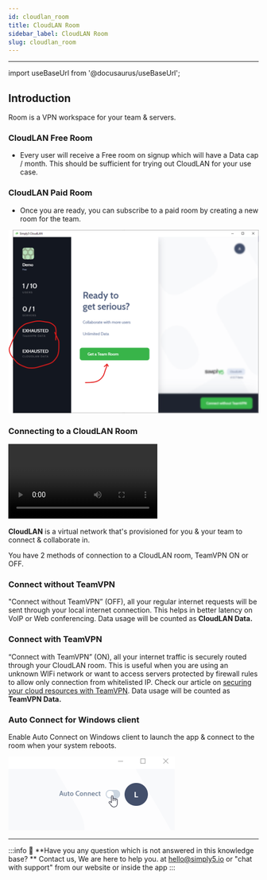```yaml
---
id: cloudlan_room
title: CloudLAN Room
sidebar_label: CloudLAN Room
slug: cloudlan_room
---
```


---

import useBaseUrl from '@docusaurus/useBaseUrl';

## Introduction 
Room is a VPN workspace for your team & servers. 
### CloudLAN Free Room
- Every user will receive a Free room on signup which will have a Data cap / month. 
This should be sufficient for trying out CloudLAN for your use case. 

### CloudLAN Paid Room
- Once you are ready, you can subscribe to a paid room by creating a new room for the team.

![/assets/images/room1](./assets/images/room1.png)

### Connecting to a CloudLAN Room

<div className = "iframe_container">
    <video className="responsive-iframe" src={useBaseUrl("videos/Connecting_to_room.mp4")} title="Connecting to room" autoPlay="true" controls ></video>
</div>

**CloudLAN** is a virtual network that's provisioned for you & your team to connect & collaborate in.  

You have 2 methods of connection to a CloudLAN room, TeamVPN ON or OFF.
### Connect without TeamVPN
"Connect without TeamVPN” (OFF), all your regular internet requests will be sent through your local internet connection. This helps in better latency on VoIP or Web conferencing. Data usage will be counted as **CloudLAN Data.**

### Connect with TeamVPN
“Connect with TeamVPN” (ON), all your internet traffic is securely routed through your CloudLAN room. This is useful when you are using an unknown WIFi network or want to access servers protected by firewall rules to allow only connection from whitelisted IP. Check our article on [securing your cloud resources with TeamVPN](https://docs.simply5.io/tag/secure-you-cloud-resources/). 
Data usage will be counted as **TeamVPN Data.**
### Auto Connect for Windows client

Enable Auto Connect on Windows client to launch the app & connect to the room when your system reboots.

![/assets/images/room1 <>](./assets/images/auto_connect.gif)

---
:::info
:information_desk_person: **Have you any question which is not answered in this knowledge base? **
Contact us, We are here to help you. at [hello@simply5.io](mailto:hello@simply5.io) or "chat with support" from our website or inside the app
:::